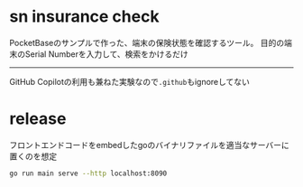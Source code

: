 # sn insurance check
PocketBaseのサンプルで作った、端末の保険状態を確認するツール。
目的の端末のSerial Numberを入力して、検索をかけるだけ

----

GitHub Copilotの利用も兼ねた実験なので`.github`もignoreしてない

# release
フロントエンドコードをembedしたgoのバイナリファイルを適当なサーバーに置くのを想定

```sh
go run main serve --http localhost:8090
```